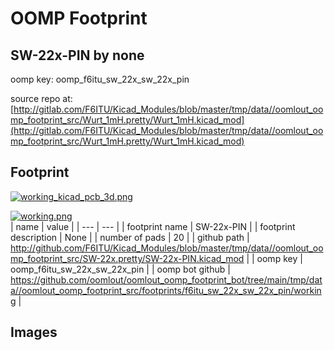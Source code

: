 # OOMP Footprint  
## SW-22x-PIN  by none  
  
oomp key: oomp_f6itu_sw_22x_sw_22x_pin  
  
source repo at: [http://gitlab.com/F6ITU/Kicad_Modules/blob/master/tmp/data//oomlout_oomp_footprint_src/Wurt_1mH.pretty/Wurt_1mH.kicad_mod](http://gitlab.com/F6ITU/Kicad_Modules/blob/master/tmp/data//oomlout_oomp_footprint_src/Wurt_1mH.pretty/Wurt_1mH.kicad_mod)  
## Footprint  
  
[![working_kicad_pcb_3d.png](working_kicad_pcb_3d_600.png)](working_kicad_pcb_3d.png)  
  
[![working.png](working_600.png)](working.png)  
| name | value | 
| --- | --- | 
| footprint name | SW-22x-PIN | 
| footprint description | None | 
| number of pads | 20 | 
| github path | http://github.com/F6ITU/Kicad_Modules/blob/master/tmp/data//oomlout_oomp_footprint_src/SW-22x.pretty/SW-22x-PIN.kicad_mod | 
| oomp key | oomp_f6itu_sw_22x_sw_22x_pin | 
| oomp bot github | https://github.com/oomlout/oomlout_oomp_footprint_bot/tree/main/tmp/data//oomlout_oomp_footprint_src/footprints/f6itu_sw_22x_sw_22x_pin/working | 
## Images  
